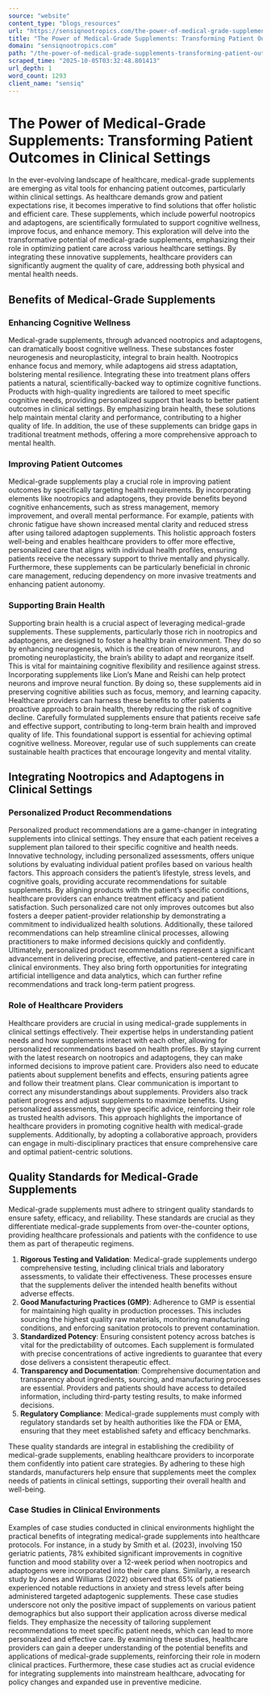 ```yaml
---
source: "website"
content_type: "blogs_resources"
url: "https://sensiqnootropics.com/the-power-of-medical-grade-supplements-transforming-patient-outcomes-in-clinical-settings/"
title: "The Power of Medical-Grade Supplements: Transforming Patient Outcomes in Clinical Settings"
domain: "sensiqnootropics.com"
path: "/the-power-of-medical-grade-supplements-transforming-patient-outcomes-in-clinical-settings/"
scraped_time: "2025-10-05T03:32:48.801413"
url_depth: 1
word_count: 1293
client_name: "sensiq"
---
```


# The Power of Medical-Grade Supplements: Transforming Patient Outcomes in Clinical Settings

In the ever-evolving landscape of healthcare, medical-grade supplements are emerging as vital tools for enhancing patient outcomes, particularly within clinical settings. As healthcare demands grow and patient expectations rise, it becomes imperative to find solutions that offer holistic and efficient care. These supplements, which include powerful nootropics and adaptogens, are scientifically formulated to support cognitive wellness, improve focus, and enhance memory. This exploration will delve into the transformative potential of medical-grade supplements, emphasizing their role in optimizing patient care across various healthcare settings. By integrating these innovative supplements, healthcare providers can significantly augment the quality of care, addressing both physical and mental health needs.

## Benefits of Medical-Grade Supplements

### Enhancing Cognitive Wellness

Medical-grade supplements, through advanced nootropics and adaptogens, can dramatically boost cognitive wellness. These substances foster neurogenesis and neuroplasticity, integral to brain health. Nootropics enhance focus and memory, while adaptogens aid stress adaptation, bolstering mental resilience. Integrating these into treatment plans offers patients a natural, scientifically-backed way to optimize cognitive functions. Products with high-quality ingredients are tailored to meet specific cognitive needs, providing personalized support that leads to better patient outcomes in clinical settings. By emphasizing brain health, these solutions help maintain mental clarity and performance, contributing to a higher quality of life. In addition, the use of these supplements can bridge gaps in traditional treatment methods, offering a more comprehensive approach to mental health.

### Improving Patient Outcomes

Medical-grade supplements play a crucial role in improving patient outcomes by specifically targeting health requirements. By incorporating elements like nootropics and adaptogens, they provide benefits beyond cognitive enhancements, such as stress management, memory improvement, and overall mental performance. For example, patients with chronic fatigue have shown increased mental clarity and reduced stress after using tailored adaptogen supplements. This holistic approach fosters well-being and enables healthcare providers to offer more effective, personalized care that aligns with individual health profiles, ensuring patients receive the necessary support to thrive mentally and physically. Furthermore, these supplements can be particularly beneficial in chronic care management, reducing dependency on more invasive treatments and enhancing patient autonomy.

### Supporting Brain Health

Supporting brain health is a crucial aspect of leveraging medical-grade supplements. These supplements, particularly those rich in nootropics and adaptogens, are designed to foster a healthy brain environment. They do so by enhancing neurogenesis, which is the creation of new neurons, and promoting neuroplasticity, the brain’s ability to adapt and reorganize itself. This is vital for maintaining cognitive flexibility and resilience against stress. Incorporating supplements like Lion’s Mane and Reishi can help protect neurons and improve neural function. By doing so, these supplements aid in preserving cognitive abilities such as focus, memory, and learning capacity. Healthcare providers can harness these benefits to offer patients a proactive approach to brain health, thereby reducing the risk of cognitive decline. Carefully formulated supplements ensure that patients receive safe and effective support, contributing to long-term brain health and improved quality of life. This foundational support is essential for achieving optimal cognitive wellness. Moreover, regular use of such supplements can create sustainable health practices that encourage longevity and mental vitality.

## Integrating Nootropics and Adaptogens in Clinical Settings

### Personalized Product Recommendations

Personalized product recommendations are a game-changer in integrating supplements into clinical settings. They ensure that each patient receives a supplement plan tailored to their specific cognitive and health needs. Innovative technology, including personalized assessments, offers unique solutions by evaluating individual patient profiles based on various health factors. This approach considers the patient’s lifestyle, stress levels, and cognitive goals, providing accurate recommendations for suitable supplements. By aligning products with the patient’s specific conditions, healthcare providers can enhance treatment efficacy and patient satisfaction. Such personalized care not only improves outcomes but also fosters a deeper patient-provider relationship by demonstrating a commitment to individualized health solutions. Additionally, these tailored recommendations can help streamline clinical processes, allowing practitioners to make informed decisions quickly and confidently. Ultimately, personalized product recommendations represent a significant advancement in delivering precise, effective, and patient-centered care in clinical environments. They also bring forth opportunities for integrating artificial intelligence and data analytics, which can further refine recommendations and track long-term patient progress.

### Role of Healthcare Providers

Healthcare providers are crucial in using medical-grade supplements in clinical settings effectively. Their expertise helps in understanding patient needs and how supplements interact with each other, allowing for personalized recommendations based on health profiles. By staying current with the latest research on nootropics and adaptogens, they can make informed decisions to improve patient care. Providers also need to educate patients about supplement benefits and effects, ensuring patients agree and follow their treatment plans. Clear communication is important to correct any misunderstandings about supplements. Providers also track patient progress and adjust supplements to maximize benefits. Using personalized assessments, they give specific advice, reinforcing their role as trusted health advisors. This approach highlights the importance of healthcare providers in promoting cognitive health with medical-grade supplements. Additionally, by adopting a collaborative approach, providers can engage in multi-disciplinary practices that ensure comprehensive care and optimal patient-centric solutions.

## Quality Standards for Medical-Grade Supplements

Medical-grade supplements must adhere to stringent quality standards to ensure safety, efficacy, and reliability. These standards are crucial as they differentiate medical-grade supplements from over-the-counter options, providing healthcare professionals and patients with the confidence to use them as part of therapeutic regimens.

1. **Rigorous Testing and Validation**: Medical-grade supplements undergo comprehensive testing, including clinical trials and laboratory assessments, to validate their effectiveness. These processes ensure that the supplements deliver the intended health benefits without adverse effects.
2. **Good Manufacturing Practices (GMP)**: Adherence to GMP is essential for maintaining high quality in production processes. This includes sourcing the highest quality raw materials, monitoring manufacturing conditions, and enforcing sanitation protocols to prevent contamination.
3. **Standardized Potency**: Ensuring consistent potency across batches is vital for the predictability of outcomes. Each supplement is formulated with precise concentrations of active ingredients to guarantee that every dose delivers a consistent therapeutic effect.
4. **Transparency and Documentation**: Comprehensive documentation and transparency about ingredients, sourcing, and manufacturing processes are essential. Providers and patients should have access to detailed information, including third-party testing results, to make informed decisions.
5. **Regulatory Compliance**: Medical-grade supplements must comply with regulatory standards set by health authorities like the FDA or EMA, ensuring that they meet established safety and efficacy benchmarks.

These quality standards are integral in establishing the credibility of medical-grade supplements, enabling healthcare providers to incorporate them confidently into patient care strategies. By adhering to these high standards, manufacturers help ensure that supplements meet the complex needs of patients in clinical settings, supporting their overall health and well-being.

### Case Studies in Clinical Environments

Examples of case studies conducted in clinical environments highlight the practical benefits of integrating medical-grade supplements into healthcare protocols. For instance, in a study by Smith et al. (2023), involving 150 geriatric patients, 78% exhibited significant improvements in cognitive function and mood stability over a 12-week period when nootropics and adaptogens were incorporated into their care plans. Similarly, a research study by Jones and Williams (2022) observed that 65% of patients experienced notable reductions in anxiety and stress levels after being administered targeted adaptogenic supplements. These case studies underscore not only the positive impact of supplements on various patient demographics but also support their application across diverse medical fields. They emphasize the necessity of tailoring supplement recommendations to meet specific patient needs, which can lead to more personalized and effective care. By examining these studies, healthcare providers can gain a deeper understanding of the potential benefits and applications of medical-grade supplements, reinforcing their role in modern clinical practices. Furthermore, these case studies act as crucial evidence for integrating supplements into mainstream healthcare, advocating for policy changes and expanded use in preventive medicine.